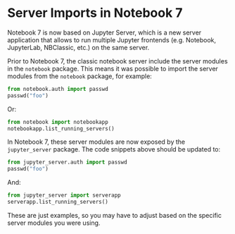 # Server Imports in Notebook 7

Notebook 7 is now based on Jupyter Server, which is a new server application that allows to run multiple Jupyter frontends (e.g. Notebook, JupyterLab, NBClassic, etc.) on the same server.

Prior to Notebook 7, the classic notebook server include the server modules in the `notebook` package. This means it was possible to import the server modules from the `notebook` package, for example:

```python
from notebook.auth import passwd
passwd("foo")
```

Or:

```python
from notebook import notebookapp
notebookapp.list_running_servers()
```

In Notebook 7, these server modules are now exposed by the `jupyter_server` package. The code snippets above should be updated to:

```python
from jupyter_server.auth import passwd
passwd("foo")
```

And:

```python
from jupyter_server import serverapp
serverapp.list_running_servers()
```

These are just examples, so you may have to adjust based on the specific server modules you were using.
